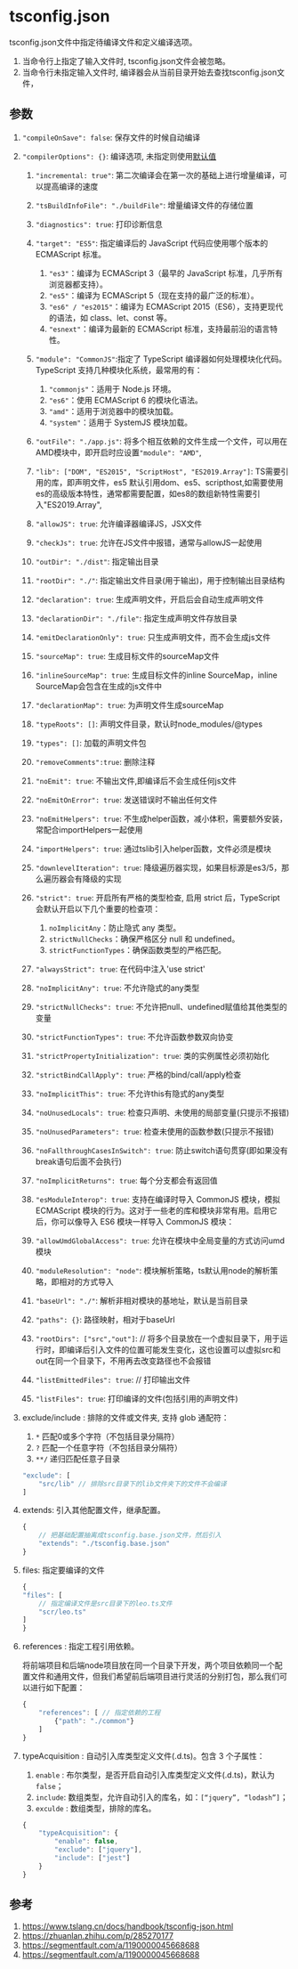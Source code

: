 
# tsconfig.json

tsconfig.json文件中指定待编译文件和定义编译选项。


1. 当命令行上指定了输入文件时, tsconfig.json文件会被忽略。
2. 当命令行未指定输入文件时, 编译器会从当前目录开始去查找tsconfig.json文件，



## 参数
1. `"compileOnSave": false`: 保存文件的时候自动编译
2. `"compilerOptions": {}`: 编译选项, 未指定则使用[默认值](https://link.zhihu.com/?target=https%3A//www.typescriptlang.org/docs/handbook/compiler-options.html)

    1. `"incremental: true"`: 第二次编译会在第一次的基础上进行增量编译，可以提高编译的速度
    2. `"tsBuildInfoFile": "./buildFile"`: 增量编译文件的存储位置
    3. `"diagnostics": true`: 打印诊断信息
    4. `"target": "ES5"`: 指定编译后的 JavaScript 代码应使用哪个版本的 ECMAScript 标准。

        1. `"es3"`：编译为 ECMAScript 3（最早的 JavaScript 标准，几乎所有浏览器都支持）。
        2. `"es5"`：编译为 ECMAScript 5（现在支持的最广泛的标准）。
        3. `"es6" / "es2015"`：编译为 ECMAScript 2015（ES6），支持更现代的语法，如 class、let、const 等。
        4. `"esnext"`：编译为最新的 ECMAScript 标准，支持最前沿的语言特性。

    5. `"module": "CommonJS"`:指定了 TypeScript 编译器如何处理模块化代码。TypeScript 支持几种模块化系统，最常用的有：

        1. `"commonjs"`：适用于 Node.js 环境。
        2. `"es6"`：使用 ECMAScript 6 的模块化语法。
        3. `"amd"`：适用于浏览器中的模块加载。
        4. `"system"`：适用于 SystemJS 模块加载。
 
    6.  `"outFile": "./app.js"`: 将多个相互依赖的文件生成一个文件，可以用在AMD模块中，即开启时应设置`"module": "AMD"`,
    7.  `"lib": ["DOM", "ES2015", "ScriptHost", "ES2019.Array"]`: TS需要引用的库，即声明文件，es5 默认引用dom、es5、scripthost,如需要使用es的高级版本特性，通常都需要配置，如es8的数组新特性需要引入"ES2019.Array",
    8.  `"allowJS": true`: 允许编译器编译JS，JSX文件
    9.  `"checkJs": true`: 允许在JS文件中报错，通常与allowJS一起使用
    10. `"outDir": "./dist"`: 指定输出目录
    11. `"rootDir": "./"`: 指定输出文件目录(用于输出)，用于控制输出目录结构
    12. `"declaration": true`: 生成声明文件，开启后会自动生成声明文件
    13. `"declarationDir": "./file"`: 指定生成声明文件存放目录
    14. `"emitDeclarationOnly": true`: 只生成声明文件，而不会生成js文件
    15. `"sourceMap": true`: 生成目标文件的sourceMap文件
    16. `"inlineSourceMap": true`: 生成目标文件的inline SourceMap，inline SourceMap会包含在生成的js文件中
    17. `"declarationMap": true`: 为声明文件生成sourceMap
    18. `"typeRoots": []`: 声明文件目录，默认时node_modules/@types
    19. `"types": []`: 加载的声明文件包
    20. `"removeComments":true`: 删除注释 
    21. `"noEmit": true`: 不输出文件,即编译后不会生成任何js文件
    22. `"noEmitOnError": true`: 发送错误时不输出任何文件
    23. `"noEmitHelpers": true`: 不生成helper函数，减小体积，需要额外安装，常配合importHelpers一起使用
    24. `"importHelpers": true`: 通过tslib引入helper函数，文件必须是模块
    25. `"downlevelIteration": true`: 降级遍历器实现，如果目标源是es3/5，那么遍历器会有降级的实现
    26. `"strict": true`: 开启所有严格的类型检查, 启用 strict 后，TypeScript 会默认开启以下几个重要的检查项：

        1. `noImplicitAny`：防止隐式 any 类型。
        2. `strictNullChecks`：确保严格区分 null 和 undefined。
        3. `strictFunctionTypes`：确保函数类型的严格匹配。
    
    27. `"alwaysStrict": true`: 在代码中注入'use strict'
    28. `"noImplicitAny": true`: 不允许隐式的any类型
    29. `"strictNullChecks": true`: 不允许把null、undefined赋值给其他类型的变量
    30. `"strictFunctionTypes": true`: 不允许函数参数双向协变
    31. `"strictPropertyInitialization": true`: 类的实例属性必须初始化
    32. `"strictBindCallApply": true`: 严格的bind/call/apply检查
    33. `"noImplicitThis": true`: 不允许this有隐式的any类型
    34. `"noUnusedLocals": true`: 检查只声明、未使用的局部变量(只提示不报错)
    35. `"noUnusedParameters": true`: 检查未使用的函数参数(只提示不报错)
    36. `"noFallthroughCasesInSwitch": true`: 防止switch语句贯穿(即如果没有break语句后面不会执行)
    37. `"noImplicitReturns": true`: 每个分支都会有返回值
    38. `"esModuleInterop": true`: 支持在编译时导入 CommonJS 模块，模拟 ECMAScript 模块的行为。这对于一些老的库和模块非常有用。启用它后，你可以像导入 ES6 模块一样导入 CommonJS 模块：
    39. `"allowUmdGlobalAccess": true`: 允许在模块中全局变量的方式访问umd模块
    40. `"moduleResolution": "node"`: 模块解析策略，ts默认用node的解析策略，即相对的方式导入
    41. `"baseUrl": "./"`: 解析非相对模块的基地址，默认是当前目录
    42. `"paths": {}`: 路径映射，相对于baseUrl
    43. `"rootDirs": ["src","out"]`: // 将多个目录放在一个虚拟目录下，用于运行时，即编译后引入文件的位置可能发生变化，这也设置可以虚拟src和out在同一个目录下，不用再去改变路径也不会报错
    44. `"listEmittedFiles": true`: // 打印输出文件
    45. `"listFiles": true`: 打印编译的文件(包括引用的声明文件)
3. exclude/include : 排除的文件或文件夹, 支持 glob 通配符：

    1. `*` 匹配0或多个字符（不包括目录分隔符）
    2. `?` 匹配一个任意字符（不包括目录分隔符）
    3. `**/` 递归匹配任意子目录


    ```js
    "exclude": [
        "src/lib" // 排除src目录下的lib文件夹下的文件不会编译
    ]
    ```

4. extends: 引入其他配置文件，继承配置。

    ```js
    {
        // 把基础配置抽离成tsconfig.base.json文件，然后引入
        "extends": "./tsconfig.base.json"
    }
    ```

5. files: 指定要编译的文件


    ```js
    {
    "files": [
        // 指定编译文件是src目录下的leo.ts文件
        "scr/leo.ts"
    ]
    }

    ```

6. references : 指定工程引用依赖。

    将前端项目和后端node项目放在同一个目录下开发，两个项目依赖同一个配置文件和通用文件，但我们希望前后端项目进行灵活的分别打包，那么我们可以进行如下配置：

    ```js
    {
        "references": [ // 指定依赖的工程
            {"path": "./common"}
        ]
    }

    ```

7. typeAcquisition : 自动引入库类型定义文件(.d.ts)。包含 3 个子属性：

    1. `enable` : 布尔类型，是否开启自动引入库类型定义文件(.d.ts)，默认为`false`；
    2. `include`: 数组类型，允许自动引入的库名，如：`[“jquery”, “lodash”]`；
    3. `exculde` : 数组类型，排除的库名。


    ```js
    {
        "typeAcquisition": {
            "enable": false,
            "exclude": ["jquery"],
            "include": ["jest"]
        }
    }

    ```


## 参考
1. https://www.tslang.cn/docs/handbook/tsconfig-json.html
2. https://zhuanlan.zhihu.com/p/285270177
3. https://segmentfault.com/a/1190000045668688
4. https://segmentfault.com/a/1190000045668688
